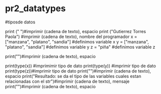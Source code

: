 # pr2_datatypes
#tiposde datos

print (" ")#imprimir (cadena de texto), espacio
print ("Gutierrez Torres Paola") #imprimir (cadena de texto), nombre del programador 
x = ["manzana", "platano", "sandia"] #definimos variable x
y = ["manzana", "platano", "sandia"] #definimos variable y
z = "piña" #definimos variable z

print("")#imprimir (cadena de texto), espacio

print(type(x)) #imprimimir tipo de dato
print(type(y)) #imprimir tipo de dato
print(type(z))#imprimir tipo de dato
print("")#imprimir (cadena de texto), espacio
print("Resultado: se da el tipo de las variables cuales estan relacionadas con el str")#imprimir (cadena de texto), mensaje 
print("")#imprimir (cadena de texto), espacio
